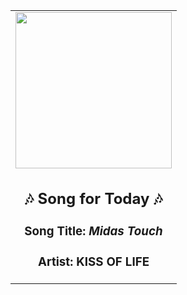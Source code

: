 <!-- Start random song -->
  <div align="center">
   <table>
    <tr>
     <td>
      <div align="center">
       <div>
        <a href="https://open.spotify.com/track/0vaxYDAuAO1nPolC6bQp7V" id="link" target="_blank">
         <img src="https://i.scdn.co/image/ab67616d0000b27307568782625b85282541394b" style="width: 250px;"/>
        </a>
       </div>
       <div style="text-align: center;">
        <h2>
         🎶 Song for Today 🎶
        </h2>
        <h3>
         Song Title:
         <em id="title">
          Midas Touch
         </em>
        </h3>
        <h3>
         Artist:
         <span id="artist">
          KISS OF LIFE
         </span>
        </h3>
       </div>
      </div>
     </td>
    </tr>
   </table>
  </div>
<!-- End random song -->